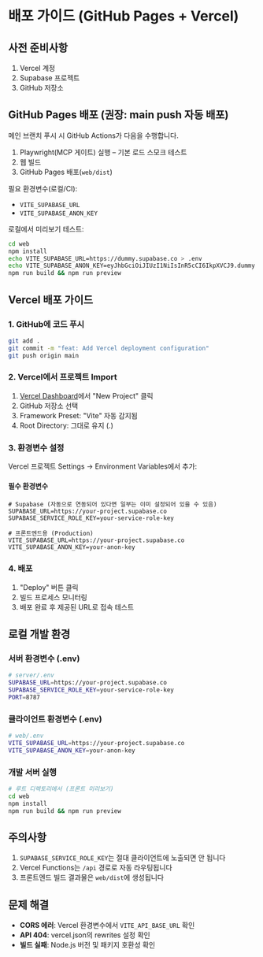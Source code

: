 # 배포 가이드 (GitHub Pages + Vercel)

## 사전 준비사항
1. Vercel 계정
2. Supabase 프로젝트
3. GitHub 저장소

## GitHub Pages 배포 (권장: main push 자동 배포)

메인 브랜치 푸시 시 GitHub Actions가 다음을 수행합니다.

1) Playwright(MCP 게이트) 실행 – 기본 로드 스모크 테스트
2) 웹 빌드
3) GitHub Pages 배포(`web/dist`)

필요 환경변수(로컬/CI):
- `VITE_SUPABASE_URL`
- `VITE_SUPABASE_ANON_KEY`

로컬에서 미리보기 테스트:
```bash
cd web
npm install
echo VITE_SUPABASE_URL=https://dummy.supabase.co > .env
echo VITE_SUPABASE_ANON_KEY=eyJhbGciOiJIUzI1NiIsInR5cCI6IkpXVCJ9.dummy >> .env
npm run build && npm run preview
```

## Vercel 배포 가이드

### 1. GitHub에 코드 푸시
```bash
git add .
git commit -m "feat: Add Vercel deployment configuration"
git push origin main
```

### 2. Vercel에서 프로젝트 Import
1. [Vercel Dashboard](https://vercel.com/dashboard)에서 "New Project" 클릭
2. GitHub 저장소 선택
3. Framework Preset: "Vite" 자동 감지됨
4. Root Directory: 그대로 유지 (.)

### 3. 환경변수 설정
Vercel 프로젝트 Settings → Environment Variables에서 추가:

#### 필수 환경변수
```
# Supabase (자동으로 연동되어 있다면 일부는 이미 설정되어 있을 수 있음)
SUPABASE_URL=https://your-project.supabase.co
SUPABASE_SERVICE_ROLE_KEY=your-service-role-key

# 프론트엔드용 (Production)
VITE_SUPABASE_URL=https://your-project.supabase.co
VITE_SUPABASE_ANON_KEY=your-anon-key
```

### 4. 배포
1. "Deploy" 버튼 클릭
2. 빌드 프로세스 모니터링
3. 배포 완료 후 제공된 URL로 접속 테스트

## 로컬 개발 환경

### 서버 환경변수 (.env)
```bash
# server/.env
SUPABASE_URL=https://your-project.supabase.co
SUPABASE_SERVICE_ROLE_KEY=your-service-role-key
PORT=8787
```

### 클라이언트 환경변수 (.env)
```bash
# web/.env
VITE_SUPABASE_URL=https://your-project.supabase.co
VITE_SUPABASE_ANON_KEY=your-anon-key
```

### 개발 서버 실행
```bash
# 루트 디렉토리에서 (프론트 미리보기)
cd web
npm install
npm run build && npm run preview
```

## 주의사항
1. `SUPABASE_SERVICE_ROLE_KEY`는 절대 클라이언트에 노출되면 안 됩니다
2. Vercel Functions는 `/api` 경로로 자동 라우팅됩니다
3. 프론트엔드 빌드 결과물은 `web/dist`에 생성됩니다

## 문제 해결
- **CORS 에러**: Vercel 환경변수에서 `VITE_API_BASE_URL` 확인
- **API 404**: vercel.json의 rewrites 설정 확인
- **빌드 실패**: Node.js 버전 및 패키지 호환성 확인
